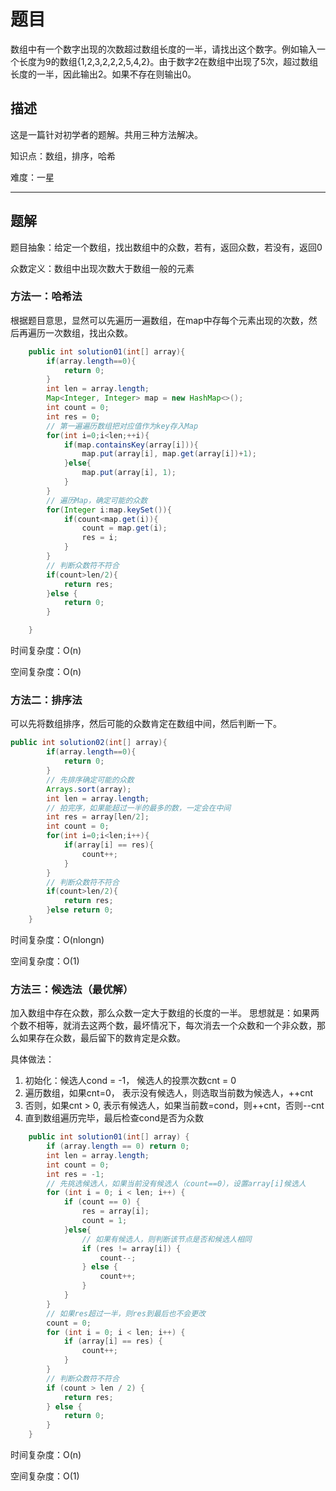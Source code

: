 # 题目

数组中有一个数字出现的次数超过数组长度的一半，请找出这个数字。例如输入一个长度为9的数组{1,2,3,2,2,2,5,4,2}。由于数字2在数组中出现了5次，超过数组长度的一半，因此输出2。如果不存在则输出0。

## 描述

这是一篇针对初学者的题解。共用三种方法解决。

知识点：数组，排序，哈希

难度：一星

------

## 题解

题目抽象：给定一个数组，找出数组中的众数，若有，返回众数，若没有，返回0

众数定义：数组中出现次数大于数组一般的元素

### 方法一：哈希法

根据题目意思，显然可以先遍历一遍数组，在map中存每个元素出现的次数，然后再遍历一次数组，找出众数。 

```java
	public int solution01(int[] array){
        if(array.length==0){
            return 0;
        }
        int len = array.length;
        Map<Integer, Integer> map = new HashMap<>();
        int count = 0;
        int res = 0;
    	// 第一遍遍历数组把对应值作为key存入Map
        for(int i=0;i<len;++i){
            if(map.containsKey(array[i])){
                map.put(array[i], map.get(array[i])+1);
            }else{
                map.put(array[i], 1);
            }
        }
		// 遍历Map，确定可能的众数
        for(Integer i:map.keySet()){
            if(count<map.get(i)){
                count = map.get(i);
                res = i;
            }
        }
		// 判断众数符不符合
        if(count>len/2){
            return res;
        }else {
            return 0;
        }

    }
```

时间复杂度：O(n)

空间复杂度：O(n)

### 方法二：排序法

可以先将数组排序，然后可能的众数肯定在数组中间，然后判断一下。

```java
public int solution02(int[] array){
        if(array.length==0){
            return 0;
        }
        // 先排序确定可能的众数
        Arrays.sort(array);
        int len = array.length;
    	// 拍完序，如果能超过一半的最多的数，一定会在中间
    	int res = array[len/2];
        int count = 0;
        for(int i=0;i<len;i++){
            if(array[i] == res){
                count++;
            }
        }
    	// 判断众数符不符合
        if(count>len/2){
            return res;
        }else return 0;
    }
```

时间复杂度：O(nlongn)

空间复杂度：O(1)

### 方法三：候选法（最优解）

加入数组中存在众数，那么众数一定大于数组的长度的一半。
思想就是：如果两个数不相等，就消去这两个数，最坏情况下，每次消去一个众数和一个非众数，那么如果存在众数，最后留下的数肯定是众数。

具体做法：

1. 初始化：候选人cond = -1， 候选人的投票次数cnt = 0 
2. 遍历数组，如果cnt=0， 表示没有候选人，则选取当前数为候选人，++cnt 
3. 否则，如果cnt > 0, 表示有候选人，如果当前数=cond，则++cnt，否则--cnt 
4. 直到数组遍历完毕，最后检查cond是否为众数 



```java
	public int solution01(int[] array) {
        if (array.length == 0) return 0;
        int len = array.length;
        int count = 0;
        int res = -1;
		// 先挑选候选人，如果当前没有候选人（count==0），设置array[i]候选人
        for (int i = 0; i < len; i++) {
            if (count == 0) {
                res = array[i];
                count = 1;
            }else{
                // 如果有候选人，则判断该节点是否和候选人相同
                if (res != array[i]) {
                    count--;
                } else {
                    count++;
                }
            }
        }
        // 如果res超过一半，则res到最后也不会更改
        count = 0;
        for (int i = 0; i < len; i++) {
            if (array[i] == res) {
                count++;
            }
        }
        // 判断众数符不符合
        if (count > len / 2) {
            return res;
        } else {
            return 0;
        }
    }
```

时间复杂度：O(n)

空间复杂度：O(1)